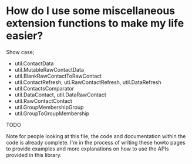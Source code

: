 # How do I use some miscellaneous extension functions to make my life easier?

Show case;
- util.ContactData
- util.MutableRawContactData
- util.BlankRawContactToRawContact
- util.ContactRefresh, uti.RawContactRefresh, util.DataRefresh
- util.ContactsComparator
- util.DataContact, util.DataRawContact
- util.RawContactContact
- util.GroupMembershipGroup
- util.GroupToGroupMembership

TODO

Note for people looking at this file, the code and documentation within the code is already complete. 
I'm in the process of writing these howto pages to provide examples and more explanations on how 
to use the APIs provided in this library.